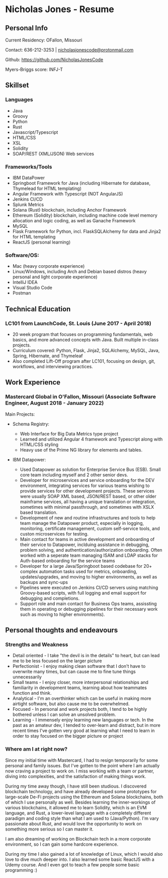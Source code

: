 # Nicholas Jones - Resume

## Personal Info

Current Residency: OFallon, Missouri

Contact: 636-212-3253  |  nicholasjonescode@protonmail.com

Github: https://github.com/NicholasJonesCode

Myers-Briggs score: INFJ-T

## Skillset

### Languages
 - Java
 - Groovy
 - Python
 - Rust 
 - Javascript/Typescript
 - HTML/CSS
 - XSL
 - Solidity
 - SOAP/REST (XML/JSON) Web services

### Frameworks/Tools
 - IBM DataPower
 - Springboot Framework for Java (including Hibernate for database, Thymelead for HTML templating)
 - Angular Framework with Typescript (NOT AngularJS)
 - Jenkins CI/CD
 - Splunk Metrics
 - Solana (Rust) blockchain, including Anchor Framework
 - Ethereum (Solidity) blockchain, including machine code level memory allocation and logic coding, as well as Ganache Framework
 - MySQL
 - Flask Framework for Python, incl. FlaskSQLAlchemy for data and Jinja2 for HTML templating
 - ReactJS (personal learning)

### Software/OS:
 - Mac (heavy corporate experience)
 - Linux/Windows, including Arch and Debian based distros (heavy personal and light corporate experience)
 - IntelliJ IDEA
 - Visual Studio Code
 - Postman

## Technical Education
### LC101 from LaunchCode, St. Louis (June 2017 - April 2018)
- 20 week program that focuses on programming fundamentals, web basics, and more advanced concepts with Java. Built multiple in-class projects.
- Curriculum covered: Python, Flask, Jinja2, SQLAlchemy, MySQL, Java, Spring, Hibernate, and Thymeleaf
- Also completed Lift-Off program after LC101, focusing on design, git, workflows, and interviewing practices.

## Work Experience

### Mastercard Global in O'Fallon, Missouri (Associate Software Engineer, August 2018 - January 2022)

Main Projects:

 - Schema Registry: 
   - Web Interface for Big Data Metrics type project
   - Learned and utilized Angular 4 framework and Typescript along with HTML/CSS styling
   - Heavy use of the Prime NG library for elements and tables. 

 - IBM Datapower:
   - Used Datapower as solution for Enterprise Service Bus (ESB). Small core team including myself and 2 other senior devs.
   - Developer for microservices and service onboarding for the DEV environment, integrating services for various teams wishing to provide services for other development projects. These services were usually SOAP XML based, JSON/REST based, or other older mainframe services, all having a unique translation or integration, sometimes with minimal passthrough, and sometimes with XSLX based translation.
   - Development of new and routine infrastructures and tools to help team manage the Datapower product, especially in logging, monitoring, certificate management, custom self-service tools, and custon microservices for testing.
   - Main contact for teams in active development and onboarding of their service to Datapower, inclduing assistance in debugging, problem solving, and authentication/authorization onboarding. Often worked with a seperate team managing ISAM and LDAP stacks for Auth-based onboarding for the service teams
   - Developer for a large Java/Springboot based codebase for 20+ complex automation tasks used for metrics, onboarding, updates/upgrades, and moving to higher environments, as well as backups and sync-ups
   - Pipelines were executed on Jenkins CI/CD servers using matching Groovy-based scripts, with full logging and email support for debugging and completions.
   - Support role and main contact for Business Ops teams, assissting them in operating or debugging pipelines for their necessary work such as moving to higher environments).

## Personal thoughts and endeavours

### Strengths and Weakness

 - Detail oriented - I take "the devil is in the details" to heart, but can lead me to be less focused on the larger picture
 - Perfectionist - I enjoy making clean software that I don't have to overwrite many times, but can cause me to fine tune things unnecessarily
 - Small teams - I enjoy closer, more interpersonal relationships and familiarity in development teams, learning about how teammates function and think.
 - Analytical - I'm an overthinker which can be useful in making more airtight software, but also cause me to be overwhelmed.
 - Focused - In personal and work projects both, I tend to be highly bothered unless I can solve an unsolved problem.
 - Learning - I immensely enjoy learning new languages or tech. In the past as an amateur dev, I tended to over-learn and distract, but in more recent times I've gotten very good at learning what I need to learn in order to stay focused on the bigger picture or project

### Where am I at right now?

Since my initial time with Mastercard, I had to resign temporarily for some personal and family issues. But I've gotten to the point where I am actually now craving a project to work on. I miss working with a team or partner, diving into complexities, and the satisfaction of making things work.

During my time away though, I have still been studious. I discovered blockchain technology, and have already developed some prototypes for large-scale De-Fi projects using the Ethereum and Solana blockchains, both of which I use personally as well. Besides learning the inner-workings of various blockchains, it allowed me to learn Solidity, which is an EVM language, and Rust, a lower-level language with a completely different paradigm and coding style than what I am used to (Java/Python). I'm vary passionate about Rust, and would love the opportunity to work on something more serious so I can master it.

I am also dreaming of working on Blockchain tech in a more corporate environment, so I can gain some hardcore experience.

During my time I also gained a lot of knowledge of Linux, which I would also love to dive much deeper into. I also learned some basic ReactJS with a Udemy course. And I even got to teach a few people some basic programming :)

